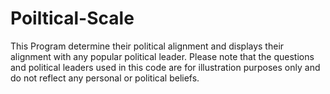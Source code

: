# Poiltical-Scale
This Program determine their political alignment and displays their alignment with any popular political leader. Please note that the questions and political leaders used in this code are for illustration purposes only and do not reflect any personal or political beliefs.
